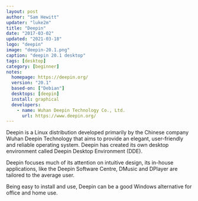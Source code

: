 ```yaml
---
layout: post
author: "Sam Hewitt"
updater: "luke2m"
title: "Deepin"
date: "2017-03-02"
updated: "2021-03-18"
logo: "deepin"
image: "deepin-20.1.png"
caption: "deepin 20.1 desktop"
tags: [desktop]
category: [beginner]
notes:
  homepage: https://deepin.org/
  version: "20.1"
  based-on: ["Debian"]
  desktops: [deepin]
  install: graphical
  developers:
    - name: Wuhan Deepin Technology Co., Ltd.
      url: https://www.deepin.org/
---
```


Deepin is a Linux distribution developed primarily by the Chinese company Wuhan Deepin Technology that aims to provide an elegant, user-friendly and reliable operating system. Deepin has created its own desktop environment called Deepin Desktop Environment (DDE). 

Deepin focuses much of its attention on intuitive design, its in-house applications, like the Deepin Software Centre, DMusic and DPlayer are tailored to the average user. 

Being easy to install and use, Deepin can be a good Windows alternative for office and home use. 
